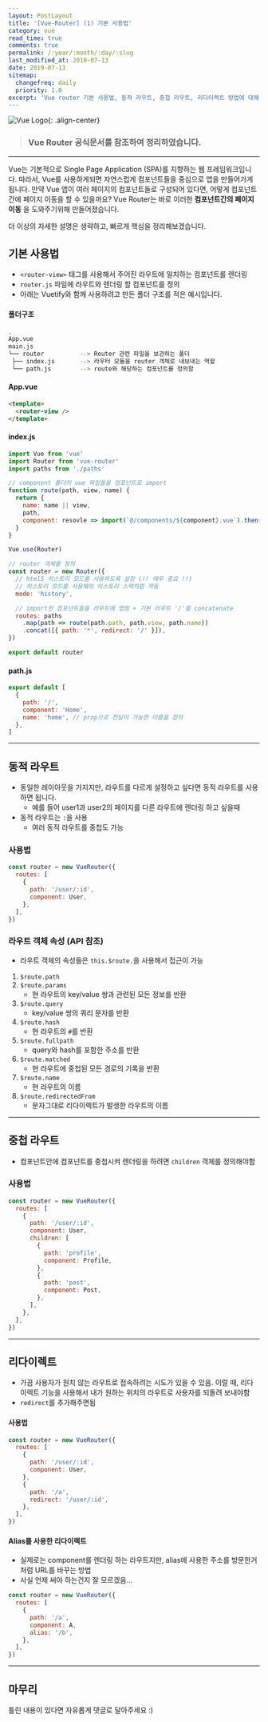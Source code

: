 ```yaml
---
layout: PostLayout
title: '[Vue-Router] (1) 기본 사용법'
category: vue
read_time: true
comments: true
permalink: /:year/:month/:day/:slug
last_modified_at: 2019-07-13
date: 2019-07-13
sitemap:
  changefreq: daily
  priority: 1.0
excerpt: 'Vue router 기본 사용법, 동적 라우트, 중첩 라우트, 리다이렉트 방법에 대해 설명합니다.'
---
```


![Vue Logo](https://github.com/chansbro/chansbro.github.io/blob/master/assets/images/vue_logo.jpeg?raw=true){: .align-center}

> ### Vue Router 공식문서를 참조하여 정리하였습니다.

---

Vue는 기본적으로 Single Page Application (SPA)를 지향하는 웹 프레임워크입니다.
따라서, Vue를 사용하게되면 자연스럽게 컴포넌트들을 중심으로 앱을 만들어가게 됩니다.
만약 Vue 앱이 여러 페이지의 컴포넌트들로 구성되어 있다면, 어떻게 컴포넌트간에 페이지 이동을 할 수 있을까요?
Vue Router는 바로 이러한 **컴포넌트간의 페이지 이동** 을 도와주기위해 만들어졌습니다.

더 이상의 자세한 설명은 생략하고, 빠르게 핵심을 정리해보겠습니다.

## 기본 사용법

- `<router-view>` 태그를 사용해서 주어진 라우트에 일치하는 컴포넌트를 렌더링
- `router.js` 파일에 라우트와 렌더링 할 컴포넌트를 정의
- 아래는 Vuetify와 함께 사용하려고 만든 폴더 구조를 적은 예시입니다.

#### 폴더구조

```bash
.
App.vue
main.js
└── router          --> Router 관련 파일을 보관하는 폴더
 ├── index.js       --> 라우터 모듈을 router 객체로 내보내는 역할
 └── path.js        --> route와 해당하는 컴포넌트를 정의함
```

#### App.vue

```html
<template>
  <router-view />
</template>
```

#### index.js

```js
import Vue from 'vue'
import Router from 'vue-router'
import paths from './paths'

// component 폴더의 vue 파일들을 컴포넌트로 import
function route(path, view, name) {
  return {
    name: name || view,
    path,
    component: resovle => import(`@/components/${component}.vue`).then(resovle),
  }
}

Vue.use(Router)

// router 객체를 정의
const router = new Router({
  // html5 히스토리 모드를 사용하도록 설정 (!! 매우 중요 !!)
  // 히스토리 모드를 사용해야 히스토리 스택처럼 작동
  mode: 'history',

  // import한 컴포넌트들을 라우트에 맵핑 + 기본 라우트 '/'를 concatenate
  routes: paths
    .map(path => route(path.path, path.view, path.name))
    .concat([{ path: '*', redirect: '/' }]),
})

export default router
```

#### path.js

```js
export default [
  {
    path: '/',
    component: 'Home',
    name: 'home', // prop으로 전달이 가능한 이름을 정의
  },
]
```

---

## 동적 라우트

- 동일한 레이아웃을 가지지만, 라우트를 다르게 설정하고 싶다면 동적 라우트를 사용하면 됩니다.
  - 예를 들어 user1과 user2의 페이지를 다른 라우트에 렌더링 하고 싶을때
- 동적 라우트는 `:`을 사용
  - 여러 동적 라우트를 중첩도 가능

### 사용법

```js
const router = new VueRouter({
  routes: [
    {
      path: '/user/:id',
      component: User,
    },
  ],
})
```

### 라우트 객체 속성 (API 참조)

- 라우트 객체의 속성들은 `this.$route.`을 사용해서 접근이 가능

1. `$route.path`
2. `$route.params`
   - 현 라우트의 key/value 쌍과 관련된 모든 정보를 반환
3. `$route.query`
   - key/value 쌍의 쿼리 문자를 반환
4. `$route.hash`
   - 현 라우트의 `#`를 반환
5. `$route.fullpath`
   - query와 hash를 포함한 주소를 반환
6. `$route.matched`
   - 현 라우트에 중첩된 모든 경로의 기록을 반환
7. `$route.name`
   - 현 라우트의 이름
8. `$route.redirectedFrom`
   - 문자그대로 리다이렉트가 발생한 라우트의 이름

---

## 중첩 라우트

- 컴포넌트안에 컴포넌트를 중첩시켜 렌더링을 하려면 `children` 객체를 정의해야함

### 사용법

```js
const router = new VueRouter({
  routes: [
    {
      path: '/user/:id',
      component: User,
      children: [
        {
          path: 'profile',
          component: Profile,
        },
        {
          path: 'post',
          component: Post,
        },
      ],
    },
  ],
})
```

---

## 리다이렉트

- 가끔 사용자가 원치 않는 라우트로 접속하려는 시도가 있을 수 있음. 이럴 때, 리다이렉트 기능을 사용해서 내가 원하는 위치의 라우트로 사용자를 되돌려 보내야함
- `redirect`를 추가해주면됨

#### 사용법

```js
const router = new VueRouter({
  routes: [
    {
      path: '/user/:id',
      component: User,
    },
    {
      path: '/a',
      redirect: '/user/:id',
    },
  ],
})
```

#### Alias를 사용한 리다이렉트

- 실제로는 component를 렌더링 하는 라우트지만, alias에 사용한 주소를 방문한거처럼 URL를 바꾸는 방법
- 사실 언제 써야 하는건지 잘 모르겠음...

```js
const router = new VueRouter({
  routes: [
    {
      path: '/a',
      component: A,
      alias: '/b',
    },
  ],
})
```

---

## 마무리

틀린 내용이 있다면 자유롭게 댓글로 달아주세요 :)
